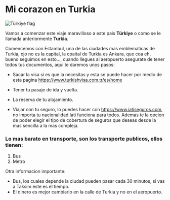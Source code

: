 # **Mi corazon en Turkia**
![Türkiye flag](https://upload.wikimedia.org/wikipedia/commons/0/0a/Turkey_flag.jpg "Türkiye")


Vamos a comenzar este viaje maravilloso a este pais **Türkiye** o como se le llamada anteriormente **Turkia**.


Comencemos con Estambul, una de las ciudades mas emblematicas de Turkia, ojo no es la capital, la cpaital de Turkia es Ankara, que coa eh, bueno seguimos en esto..., cuando llegues al aeropuerto asegurate de tener todos tus documentos, aqui te daremos unos pasos:

- Sacar la visa si es que la necesitas y esta se puede hacer por medio de esta pagina https://www.turkishvisa.com.tr/es/home

- Tener tu pasaje de ida y vuelta. 

- La reserva de tu alojamiento.

- Viajar con tu seguro, lo puedes hacer con https://www.iatiseguros.com, no importa tu nacionalidad Iati funciona para todos. Ademas te la opcion de poder elegir el tipo de cobertura de seguros que deseas desde la mas sencilla a la mas compleja. 

### Lo mas barato en transporte, son los transporte publicos, ellos tienen:  

1. Bus
2. Metro

Otra informacion importante: 

- Bus, los cuales depende la ciudad pueden pasar cada 30 minutos, si vas a Taksim este es el tiempo.
- El dinero es mejor cambiarlo en la calle de Turkia y no en el aeropuerto. 
